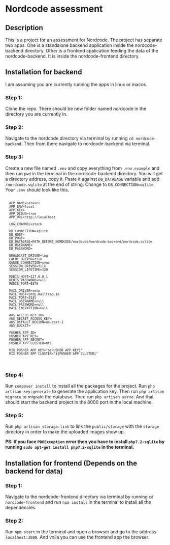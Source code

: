 <h1>Nordcode assessment</h1>
<h2>Description</h2>
<p>This is a project for an assessment for Nordcode. The project has separate two apps. One is a 
standalone backend application inside the nordcode-backend directory. Other is a frontend application
feeding the data of the nordcode-backend. It is inside the nordcode-frontend directory.</p>

<h2>Installation for backend</h2>
<p>I am assuming you are currently running the apps in linux or macos.</p>
<h3>Step 1:</h3>
<p>Clone the repo. There should be new folder named nordcode in the directory you are currently in.</p>
<h3>Step 2:</h3>
<p>Navigate to the nordcode directory via terminal by running <code>cd nordcode-backend</code>. Then from there navigate to nordcode-backend
via terminal. </p>
<h3>Step 3:</h3>
<p>Create a new file named <code>.env</code> and copy everything from <code>.env.example</code>
and then run <code>pwd</code> in the terminal in the nordcode-backend directory. You will get a 
directory address, copy it. Paste it against <code>DB_DATABASE</code> variable and add 
<code>/nordcode.sqlite</code> at the end of string. Change to <code>DB_CONNECTION=sqlite</code>.
Your <code>.env</code> should look like this.<code>

      APP_NAME=Laravel
      APP_ENV=local
      APP_KEY=
      APP_DEBUG=true
      APP_URL=http://localhost
      
      LOG_CHANNEL=stack
      
      DB_CONNECTION=sqlite
      DB_HOST=
      DB_PORT=
      DB_DATABASE=PATH_BEFORE_NORDCODE/nordcode/nordcode-backend/nordcode.sqlite
      DB_USERNAME=
      DB_PASSWORD=
      
      BROADCAST_DRIVER=log
      CACHE_DRIVER=file
      QUEUE_CONNECTION=sync
      SESSION_DRIVER=file
      SESSION_LIFETIME=120
      
      REDIS_HOST=127.0.0.1
      REDIS_PASSWORD=null
      REDIS_PORT=6379
      
      MAIL_DRIVER=smtp
      MAIL_HOST=smtp.mailtrap.io
      MAIL_PORT=2525
      MAIL_USERNAME=null
      MAIL_PASSWORD=null
      MAIL_ENCRYPTION=null
      
      AWS_ACCESS_KEY_ID=
      AWS_SECRET_ACCESS_KEY=
      AWS_DEFAULT_REGION=us-east-1
      AWS_BUCKET=
      
      PUSHER_APP_ID=
      PUSHER_APP_KEY=
      PUSHER_APP_SECRET=
      PUSHER_APP_CLUSTER=mt1
      
      MIX_PUSHER_APP_KEY="${PUSHER_APP_KEY}"
      MIX_PUSHER_APP_CLUSTER="${PUSHER_APP_CLUSTER}"
</code></p>
<h3>Step 4:</h3>
<p>Run <code>composer install</code> to install all the packages for the project. 
Run <code>php artisan key:generate</code> to generate the application key. Then run 
<code>php artisan migrate</code> to migrate the database. Then run <code>php artisan serve</code>.
And that should start the backend project in the 8000 port in the local machine.</p>
<h3>Step 5:</h3>
<p>Run <code>php artisan storage:link</code> to link the <code>public/storage</code> with the 
<code>storage</code> directory in order to make the uploaded images show up.</p>
<p><b>PS: If you face <code>PDOException</code> error then you have to install 
<code>php7.2-sqlite</code> by running <code>sudo apt-get install php7.2-sqlite</code> in the terminal.</b></p>

<h2>Installation for frontend (Depends on the backend for data)</h2>
<h3>Step 1:</h3>
<p>Navigate to the nordcode-frontend directory via terminal by running <code>cd nordcode-frontend</code> and run <code>npm install</code> in the terminal to
install all the dependencies.</p>
<h3>Step 2:</h3>
<p>Run <code>npm start</code> in the terminal and open a browser and go to the address 
<code>localhost:3000</code>. And voila you can use the frontend app the browser.</p>



